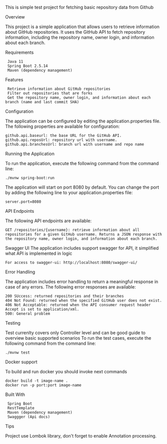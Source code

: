 This is simple test project for fetching basic repository data from Github

Overview

This project is a simple application that allows users to retrieve information about GitHub repositories.
It uses the GitHub API to fetch repository information, including the repository name, owner login, and information about each branch.

Requirements

     Java 11
     Spring Boot 2.5.14
     Maven (dependency management)

Features

     Retrieve information about GitHub repositories
     Filter out repositories that are forks
     Get the repository name, owner login, and information about each branch (name and last commit SHA)

Configuration

The application can be configured by editing the application.properties file.
The following properties are available for configuration:

    github.api.baseurl: the base URL for the GitHub API.
    github.api.reposUrl: repository url with username.
    github.api.branchesUrl: branch url with username and repo name


Running the Application

To run the application, execute the following command from the command line:

    ./mvnw spring-boot:run


The application will start on port 8080 by default. 
You can change the port by adding the following line to your application.properties file:

    server.port=8080

API Endpoints

The following API endpoints are available:
    
    GET /repositories/{username}: retrieve information about all repositories for a given GitHub username. Returns a JSON response with the repository name, owner login, and information about each branch.

Swagger UI
The application includes support swagger for API, it simplified what API is implemented in logic

    For access to swagger-ui: http://localhost:8080/swagger-ui/

Error Handling

The application includes error handling to return a meaningful response in case of any errors. The following error responses are available:
    
    200 SUccess: returned repositories and their branches
    404 Not Found: returned when the specified GitHub user does not exist.
    406 Not Acceptable: returned when the API consumer request header Accept is set to application/xml.
    500: General problem

Testing

Test currenlty covers only Controller level and can be good guide to overview basic supported scenarios
To run the test cases, execute the following command from the command line:

    ./mvnw test    

Docker support

To build and run docker you should invoke next commands

    docker build -t image-name .
    docker run -p port:port image-name


Built With

     Spring Boot
     RestTemplate
     Maven (dependency management)
     Swaggger (Api docs)

Tips

Project use Lombok library, don't forget to enable Annotation processing.
